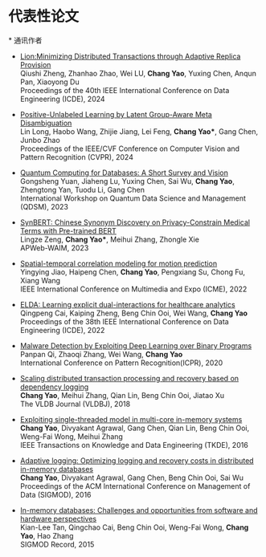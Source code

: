 
# 代表性论文 

\* 通讯作者

- [Lion:Minimizing Distributed Transactions through Adaptive Replica Provision]() 
<br />Qiushi Zheng, Zhanhao Zhao, Wei LU, **Chang Yao**, Yuxing Chen, Anqun Pan, Xiaoyong Du
<br />Proceedings of the 40th IEEE International Conference on Data Engineering (ICDE), 2024

- [Positive-Unlabeled Learning by Latent Group-Aware Meta Disambiguation]()
<br />Lin Long, Haobo Wang, Zhijie Jiang, Lei Feng, **Chang Yao\***, Gang Chen, Junbo Zhao
<br />Proceedings of the IEEE/CVF Conference on Computer Vision and Pattern Recognition (CVPR), 2024

- [Quantum Computing for Databases: A Short Survey and Vision]()
<br />Gongsheng Yuan, Jiaheng Lu, Yuxing Chen, Sai Wu, **Chang Yao**, Zhengtong Yan, Tuodu Li, Gang Chen
<br />International Workshop on Quantum Data Science and Management (QDSM), 2023

- [SynBERT: Chinese Synonym Discovery on Privacy-Constrain Medical Terms with Pre-trained BERT]()
<br />Lingze Zeng, **Chang Yao\***, Meihui Zhang, Zhongle Xie
<br />APWeb-WAIM, 2023

- [Spatial-temporal correlation modeling for motion prediction]()
<br />Yingying Jiao, Haipeng Chen, **Chang Yao**, Pengxiang Su, Chong Fu, Xiang Wang
<br />IEEE International Conference on Multimedia and Expo (ICME), 2022

- [ELDA: Learning explicit dual-interactions for healthcare analytics]()
<br />Qingpeng Cai, Kaiping Zheng, Beng Chin Ooi, Wei Wang, **Chang Yao**
<br />Proceedings of the 38th IEEE International Conference on Data Engineering (ICDE), 2022

- [Malware Detection by Exploiting Deep Learning over Binary Programs]()
<br />Panpan Qi, Zhaoqi Zhang, Wei Wang, **Chang Yao**
<br />International Conference on Pattern Recognition(ICPR), 2020

- [Scaling distributed transaction processing and recovery based on dependency logging]()
<br /> **Chang Yao**, Meihui Zhang, Qian Lin, Beng Chin Ooi, Jiatao Xu
<br />The VLDB Journal (VLDBJ), 2018

- [Exploiting single-threaded model in multi-core in-memory systems]()
<br /> **Chang Yao**, Divyakant Agrawal, Gang Chen, Qian Lin, Beng Chin Ooi, Weng-Fai Wong, Meihui Zhang
<br />IEEE Transactions on Knowledge and Data Engineering (TKDE), 2016

- [Adaptive logging: Optimizing logging and recovery costs in distributed in-memory databases]()
<br />**Chang Yao**, Divyakant Agrawal, Gang Chen, Beng Chin Ooi, Sai Wu
<br />Proceedings of the ACM International Conference on Management of Data (SIGMOD), 2016

- [In-memory databases: Challenges and opportunities from software and hardware perspectives]()
<br /> Kian-Lee Tan, Qingchao Cai, Beng Chin Ooi, Weng-Fai Wong, **Chang Yao**, Hao Zhang
<br />SIGMOD Record, 2015
